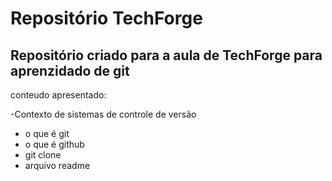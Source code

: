 # Repositório TechForge
## Repositório criado para a aula de TechForge para aprenzidado de git

conteudo apresentado:

-Contexto de sistemas de controle de versão
- o que é git
- o que é github
- git clone
- arquivo readme

